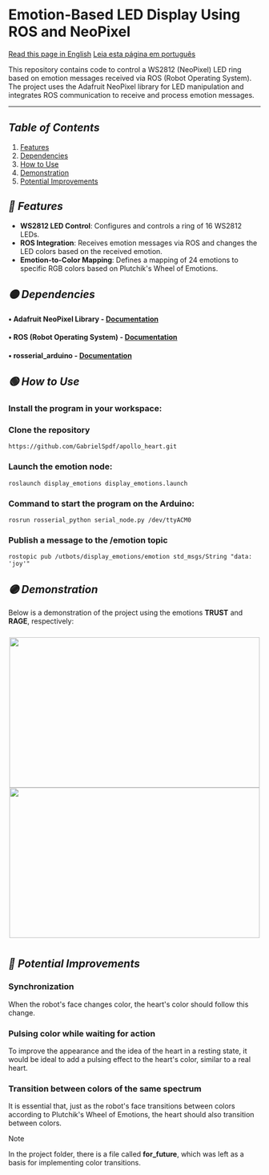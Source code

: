 # Emotion-Based LED Display Using ROS and NeoPixel

[Read this page in English](https://github.com/GabrielSpdf/Apollo-Heart/blob/main/README-EN.md?plain=1)
[Leia esta página em português](https://github.com/GabrielSpdf/Apollo-Heart/blob/main/README-PT.md?plain=1)

This repository contains code to control a WS2812 (NeoPixel) LED ring based on emotion messages received via ROS (Robot Operating System). The project uses the Adafruit NeoPixel library for LED manipulation and integrates ROS communication to receive and process emotion messages.

---

## *Table of Contents*

1. [Features](#-features)
2. [Dependencies](#-dependencies)
3. [How to Use](#-how-to-use)
4. [Demonstration](#-demonstration)
5. [Potential Improvements](#-potential-improvements)

## *🔵 Features*
- **WS2812 LED Control**: Configures and controls a ring of 16 WS2812 LEDs.
- **ROS Integration**: Receives emotion messages via ROS and changes the LED colors based on the received emotion.
- **Emotion-to-Color Mapping**: Defines a mapping of 24 emotions to specific RGB colors based on Plutchik's Wheel of Emotions.

## *🟡 Dependencies*
#### • Adafruit NeoPixel Library - [Documentation](https://github.com/adafruit/Adafruit_NeoPixel)
#### • ROS (Robot Operating System) - [Documentation](https://www.ros.org/)
#### • rosserial_arduino - [Documentation](http://wiki.ros.org/rosserial_arduino)

## *🟢 How to Use*

### Install the program in your workspace:

### Clone the repository
```
https://github.com/GabrielSpdf/apollo_heart.git
```

### Launch the emotion node:
```
roslaunch display_emotions display_emotions.launch
```

### Command to start the program on the Arduino:
```
rosrun rosserial_python serial_node.py /dev/ttyACM0
```
### Publish a message to the /emotion topic
```
rostopic pub /utbots/display_emotions/emotion std_msgs/String "data: 'joy'"
```

## *🟣 Demonstration*

Below is a demonstration of the project using the emotions **TRUST** and **RAGE**, respectively:

<div style="display: flex; flex-direction: row; justify-content: center;">
  <div style="margin: 10px; text-align: center;">
    <img src="assets/video1.gif" alt="" width="500" height="300"/>
    <img src="assets/video0.gif" alt="" width="500" height="300"/>
  </div>
</div>

## *🔴 Potential Improvements*
### Synchronization
When the robot's face changes color, the heart's color should follow this change.

### Pulsing color while waiting for action
To improve the appearance and the idea of the heart in a resting state, it would be ideal to add a pulsing effect to the heart's color, similar to a real heart.

### Transition between colors of the same spectrum
It is essential that, just as the robot's face transitions between colors according to Plutchik's Wheel of Emotions, the heart should also transition between colors.

> [!NOTE]
> In the project folder, there is a file called **for_future**, which was left as a basis for implementing color transitions.
